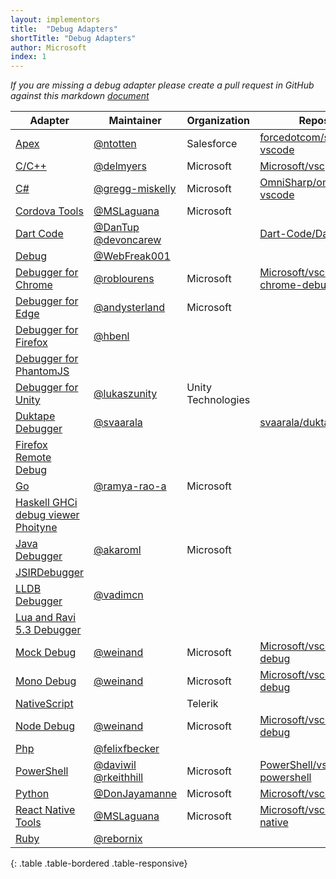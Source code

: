 ```yaml
---
layout: implementors
title:  "Debug Adapters"
shortTitle: "Debug Adapters"
author: Microsoft
index: 1
---
```


*If you are missing a debug adapter please create a pull request in GitHub against this markdown [document](https://github.com/Microsoft/debug-adapter-protocol/blob/gh-pages/_implementors/adapters.md)*

| Adapter | Maintainer | Organization | Repository |
|---------|------------|--------------|------------|
[Apex](https://marketplace.visualstudio.com/items?itemName=salesforce.salesforcedx-vscode-apex-debugger)|[@ntotten](https://github.com/ntotten)|Salesforce| [forcedotcom/salesforcedx-vscode](https://github.com/forcedotcom/salesforcedx-vscode)
[C/C++](https://marketplace.visualstudio.com/items?itemName=ms-vscode.cpptools)                         |[@delmyers](https://github.com/delmyers)        |Microsoft    | [Microsoft/vscppsamples](https://github.com/Microsoft/vscppsamples)
[C#](https://marketplace.visualstudio.com/items?itemName=ms-vscode.csharp)                              |[@gregg-miskelly](https://github.com/gregg-miskelly)|Microsoft| [OmniSharp/omnisharp-vscode](https://github.com/OmniSharp/omnisharp-vscode)
[Cordova Tools](https://marketplace.visualstudio.com/items?itemName=vsmobile.cordova-tools)             |[@MSLaguana](https://github.com/MSLaguana)     |Microsoft    |
[Dart Code](https://marketplace.visualstudio.com/items?itemName=DanTup.dart-code)                       |[@DanTup](https://github.com/DanTup) [@devoncarew](https://github.com/devoncarew)|| [Dart-Code/Dart-Code](https://github.com/Dart-Code/Dart-Code)
[Debug](https://marketplace.visualstudio.com/items?itemName=webfreak.debug)                             |[@WebFreak001](https://github.com/WebFreak001)  |
[Debugger for Chrome](https://marketplace.visualstudio.com/items?itemName=msjsdiag.debugger-for-chrome)|[@roblourens](https://github.com/roblourens)|Microsoft|[Microsoft/vscode-chrome-debug](https://github.com/microsoft/vscode-chrome-debug)
[Debugger for Edge](https://marketplace.visualstudio.com/items?itemName=msjsdiag.debugger-for-edge)|[@andysterland](https://github.com/andysterland)|Microsoft|
[Debugger for Firefox](https://marketplace.visualstudio.com/items?itemName=hbenl.vscode-firefox-debug)|[@hbenl](https://github.com/hbenl)  |             |
[Debugger for PhantomJS](https://marketplace.visualstudio.com/items?itemName=iradul.debugger-for-phantomjs)|                               |             |
[Debugger for Unity](https://marketplace.visualstudio.com/items?itemName=Unity.unity-debug)|[@lukaszunity](https://github.com/lukaszunity) |Unity Technologies
[Duktape Debugger](https://marketplace.visualstudio.com/items?itemName=HaroldBrenes.duk-debug)|[@svaarala](https://github.com/svaarala)    |             | [svaarala/duktape](https://github.com/svaarala/duktape)
[Firefox Remote Debug](https://marketplace.visualstudio.com/items?itemName=yurydelendik.firefox-debug)|                                    |             |
[Go](https://marketplace.visualstudio.com/items?itemName=lukehoban.Go)                    |[@ramya-rao-a](https://github.com/ramya-rao-a)      |Microsoft    |
[Haskell GHCi debug viewer Phoityne](https://marketplace.visualstudio.com/items?itemName=phoityne.phoityne-vscode)|                        |             |
[Java Debugger](https://marketplace.visualstudio.com/items?itemName=vscjava.vscode-java-debug)| [@akaroml](https://github.com/akaroml) | Microsoft                        |             |
[JSIRDebugger](https://marketplace.visualstudio.com/items?itemName=muji.jsirdebugger)     |                                                |
[LLDB Debugger](https://marketplace.visualstudio.com/items?itemName=vadimcn.vscode-lldb)  |[@vadimcn](https://github.com/vadimcn)|         |             |
[Lua and Ravi 5.3 Debugger](https://marketplace.visualstudio.com/items?itemName=ravilang.ravi-debug)|                                      |             |
[Mock Debug](https://marketplace.visualstudio.com/items?itemName=andreweinand.mock-debug) |[@weinand](https://github.com/weinand)          |Microsoft    | [Microsoft/vscode-mock-debug](https://github.com/Microsoft/vscode-mock-debug)
[Mono Debug](https://marketplace.visualstudio.com/items?itemName=ms-vscode.mono-debug)    |[@weinand](https://github.com/weinand)          |Microsoft    | [Microsoft/vscode-mono-debug](https://github.com/Microsoft/vscode-mono-debug)
[NativeScript](https://marketplace.visualstudio.com/items?itemName=Telerik.nativescript)  |                                                |Telerik      |
[Node Debug](https://github.com/Microsoft/vscode-node-debug)                              |[@weinand](https://github.com/weinand)          |Microsoft    | [Microsoft/vscode-node-debug](https://github.com/Microsoft/vscode-node-debug)
[Php](https://marketplace.visualstudio.com/items?itemName=felixfbecker.php-debug)         |[@felixfbecker](https://github.com/felixfbecker)|             |
[PowerShell](https://marketplace.visualstudio.com/items?itemName=ms-vscode.PowerShell)    |[@daviwil](https://github.com/daviwil) [@rkeithhill](https://github.com/rkeithhill) |Microsoft|[PowerShell/vscode-powershell](https://github.com/PowerShell/vscode-powershell)
[Python](https://marketplace.visualstudio.com/items?itemName=ms-python.python)         |[@DonJayamanne](https://github.com/DonJayamanne)|Microsoft|[Microsoft/vscode-python](https://github.com/Microsoft/vscode-python)
[React Native Tools](https://marketplace.visualstudio.com/items?itemName=vsmobile.vscode-react-native)|[@MSLaguana](https://github.com/MSLaguana)|Microsoft|[Microsoft/vscode-react-native](https://github.com/Microsoft/vscode-react-native/issues)
[Ruby](https://marketplace.visualstudio.com/items?itemName=rebornix.Ruby)                 |[@rebornix](https://github.com/rebornix)        |             |
{: .table .table-bordered .table-responsive}
